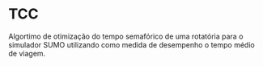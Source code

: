 # TCC

Algortimo de otimização do tempo semafórico de uma rotatória para o simulador SUMO utilizando como medida de desempenho o tempo médio de viagem.
